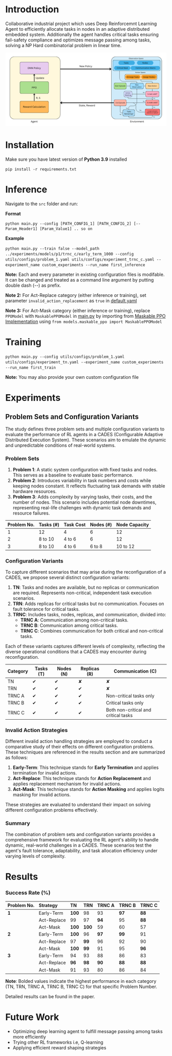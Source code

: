 # Introduction

Collaborative industrial project which uses Deep Reinforcemnt Learning Agent to efficiently allocate tasks in nodes in an adaptive distributed embedded system. Additionally the agent handles critical tasks ensuring fail-safety compliance and optimizes message passing among tasks, solving a NP Hard combinatorial problem in linear time.

![RL Flow Diagram](/imgs/RL_Flow_Diagram.png)

# Installation

Make sure you have latest version of **Python 3.9** installed

```
pip install -r requirements.txt
```

# Inference

Navigate to the `src` folder and run:

**Format**

```
python main.py --config [PATH_CONFIG_1] [PATH_CONFIG_2] [--Param_Header1] [Param_Value1] .. so on
```

**Example**

`python main.py --train false --model_path ../experiments/models/p1/trnc_c/early_term_1000 --config utils/configs/problem_1.yaml utils/configs/experiment_trnc_c.yaml --experiment_name custom_experiments --run_name first_inference`

**Note:** Each and every parameter in existing configuration files is modifable. It can be changed and treated as a command line argument by putting double dash (--) as prefix.

**Note 2:** For Act-Replace category (either inference or training), set parameter `invalid_action_replacement` as `true` in [default.yaml](/src/utils/configs/default.yaml)

**Note 3:** For Act-Mask category (either inference or training), replace `PPOModel` with `MaskablePPOModel` in [main.py](/src/main.py) by importing from [Maskable PPO Implementation](/src/models/maskable_ppo.py) using `from models.maskable_ppo import MaskablePPOModel`

# Training

`python main.py --config utils/configs/problem_1.yaml utils/configs/experiment_tn.yaml --experiment_name custom_experiments --run_name first_train`

**Note:** You may also provide your own custom configuration file

# Experiments

## Problem Sets and Configuration Variants

The study defines three problem sets and multiple configuration variants to evaluate the performance of RL agents in a CADES (Configurable Adaptive Distributed Execution System). These scenarios aim to emulate the dynamic and unpredictable conditions of real-world systems.

### Problem Sets

1. **Problem 1**: A static system configuration with fixed tasks and nodes. This serves as a baseline to evaluate basic performance.
2. **Problem 2**: Introduces variability in task numbers and costs while keeping nodes constant. It reflects fluctuating task demands with stable hardware resources.
3. **Problem 3**: Adds complexity by varying tasks, their costs, and the number of nodes. This scenario includes potential node downtimes, representing real-life challenges with dynamic task demands and resource failures.

| Problem No. | Tasks (#)    | Task Cost   | Nodes (#)    | Node Capacity |
|-------------|--------------|-------------|--------------|---------------|
| 1           | 12           | 4           | 6            | 12            |
| 2           | 8 to 10      | 4 to 6      | 6            | 12            |
| 3           | 8 to 10      | 4 to 6      | 6 to 8       | 10 to 12      |

### Configuration Variants

To capture different scenarios that may arise during the reconfiguration of a CADES, we propose several distinct configuration variants:

1. **TN**: Tasks and nodes are available, but no replicas or communication are required. Represents non-critical, independent task execution scenarios.
2. **TRN**: Adds replicas for critical tasks but no communication. Focuses on fault tolerance for critical tasks.
3. **TRNC**: Includes tasks, nodes, replicas, and communication, divided into:
   - **TRNC A**: Communication among non-critical tasks.
   - **TRNC B**: Communication among critical tasks.
   - **TRNC C**: Combines communication for both critical and non-critical tasks.

Each of these variants captures different levels of complexity, reflecting the diverse operational conditions that a CADES may encounter during reconfiguration.

| Category  | Tasks (T) | Nodes (N) | Replicas (R) | Communication (C)                  |
|-----------|-----------|-----------|--------------|-------------------------------------|
| TN        | ✔         | ✔         | ✘            | ✘                                   |
| TRN       | ✔         | ✔         | ✔            | ✘                                   |
| TRNC A    | ✔         | ✔         | ✔            | Non-critical tasks only            |
| TRNC B    | ✔         | ✔         | ✔            | Critical tasks only                |
| TRNC C    | ✔         | ✔         | ✔            | Both non-critical and critical tasks |

### Invalid Action Strategies

Different invalid action handling strategies are employed to conduct a comparative study of their effects on different configuration problems. These techniques are referenced in the results section and are summarized as follows:

1. **Early-Term**: This technique stands for **Early Termination** and applies termination for invalid actions.
2. **Act-Replace**: This technique stands for **Action Replacement** and applies replacement mechanism for invalid actions.
3. **Act-Mask**: This technique stands for **Action Masking** and applies logits masking for invalid actions.

These strategies are evaluated to understand their impact on solving different configuration problems effectively.

### Summary

The combination of problem sets and configuration variants provides a comprehensive framework for evaluating the RL agent's ability to handle dynamic, real-world challenges in a CADES. These scenarios test the agent's fault tolerance, adaptability, and task allocation efficiency under varying levels of complexity.

# Results

### Success Rate (%)

| Problem No. | Strategy      | TN              | TRN             | TRNC A          | TRNC B          | TRNC C          |
| :---------- | :------------ | :-------------- | :-------------- | :-------------- | :-------------- | :-------------- |
| **1** | Early-Term    | **100** | 98              | 93              | **97** | **88** |
|             | Act-Replace   | 99              | 97              | **94** | 95              | **88** |
|             | Act-Mask      | **100** | **100** | 59              | 60              | 57              |
| **2** | Early-Term    | **100** | 96              | **97** | **99** | 91              |
|             | Act-Replace   | 97              | **99** | 96              | 92              | 90              |
|             | Act-Mask      | **100** | **99** | 91              | 95              | **96** |
| **3** | Early-Term    | 94              | 93              | 88              | 86              | 83              |
|             | Act-Replace   | **96** | **98** | **90** | **88** | **88** |
|             | Act-Mask      | 91              | 93              | 80              | 86              | 84              |

**Note**: Bolded values indicate the highest performance in each category (TN, TRN, TRNC A, TRNC B, TRNC C) for that specific Problem Number.

Detailed results can be found in the paper.

# Future Work

* Optimizing deep learning agent to fulfill message passing among tasks more efficiently
* Trying other RL frameworks i.e, Q-learning
* Applying efficient reward shaping strategies